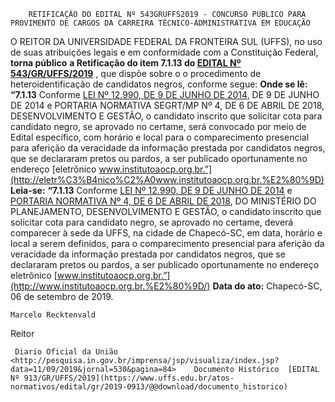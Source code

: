         RETIFICAÇÃO DO EDITAL Nº 543GRUFFS2019 - CONCURSO PÚBLICO PARA PROVIMENTO DE CARGOS DA CARREIRA TÉCNICO-ADMINISTRATIVA EM EDUCAÇÃO  

 O REITOR DA UNIVERSIDADE FEDERAL DA FRONTEIRA SUL (UFFS), no uso de suas atribuições legais e em conformidade com a Constituição Federal, **torna público** **a Retificação do item 7.1.13 do [EDITAL Nº 543/GR/UFFS/2019](https://www.uffs.edu.br/atos-normativos/edital/gr/2019-0543)** , que dispõe sobre o o procedimento de heteroidentificação de candidatos negros, conforme segue:   **Onde se lê:** **“7.1.13**  Conforme [LEI Nº 12.990, DE 9 DE JUNHO DE 2014](http://www.planalto.gov.br/CCIVIL_03/_Ato2011-2014/2014/Lei/L12990.htm), DE 9 DE JUNHO DE 2014 e PORTARIA NORMATIVA SEGRT/MP Nº 4, DE 6 DE ABRIL DE 2018, DESENVOLVIMENTO E GESTÃO, o candidato inscrito que solicitar cota para candidato negro, se aprovado no certame, será convocado por meio de Edital específico, com horário e local para o comparecimento presencial para aferição da veracidade da informação prestada por candidatos negros, que se declararam pretos ou pardos, a ser publicado oportunamente no endereço [eletrônico www.institutoaocp.org.br.”](http://eletr%C3%B4nico%C2%A0www.institutoaocp.org.br.%E2%80%9D)   **Leia-se:** **“7.1.13** Conforme [LEI Nº 12.990, DE 9 DE JUNHO DE 2014](http://www.planalto.gov.br/CCIVIL_03/_Ato2011-2014/2014/Lei/L12990.htm) e [PORTARIA NORMATIVA Nº 4, DE 6 DE ABRIL DE 2018](https://www.normas.gov.br/materia/-/asset_publisher/NebW5rLVWyej/content/id/1150905), DO MINISTÉRIO DO PLANEJAMENTO, DESENVOLVIMENTO E GESTÃO, o candidato inscrito que solicitar cota para candidato negro, se aprovado no certame, deverá comparecer à sede da UFFS, na cidade de Chapecó-SC, em data, horário e local a serem definidos, para o comparecimento presencial para aferição da veracidade da informação prestada por candidatos negros, que se declararam pretos ou pardos, a ser publicado oportunamente no endereço eletrônico [www.institutoaocp.org.br.”](http://www.institutoaocp.org.br.%E2%80%9D/)        **Data do ato:** Chapecó-SC, 06 de setembro de 2019.   
 

    Marcelo Recktenvald   
 Reitor 

     Diario Oficial da União <http://pesquisa.in.gov.br/imprensa/jsp/visualiza/index.jsp?data=11/09/2019&jornal=530&pagina=84>    Documento Histórico  [EDITAL Nº 913/GR/UFFS/2019](https://www.uffs.edu.br/atos-normativos/edital/gr/2019-0913/@@download/documento_historico)     
      